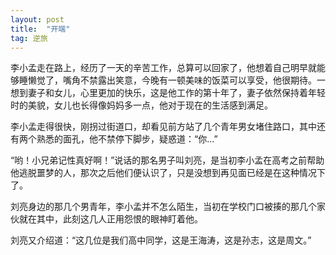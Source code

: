 ```yaml
---
layout: post
title:  "开端"
tag: 逆旅
---
```


李小孟走在路上，经历了一天的辛苦工作，总算可以回家了，他想着自己明早就能够睡懒觉了，嘴角不禁露出笑意，今晚有一顿美味的饭菜可以享受，他很期待。一想到妻子和女儿，心里更加的快乐，这是他工作的第十年了，妻子依然保持着年轻时的美貌，女儿也长得像妈妈多一点，他对于现在的生活感到满足。

李小孟走得很快，刚拐过街道口，却看见前方站了几个青年男女堵住路口，其中还有两个熟悉的面孔，他不禁停下脚步，疑惑道：“你…”

“哟！小兄弟记性真好啊！”说话的那名男子叫刘亮，是当初李小孟在高考之前帮助他逃脱噩梦的人，那次之后他们便认识了，只是没想到再见面已经是在这种情况下了。

刘亮身边的那几个男青年，李小孟并不怎么陌生，当初在学校门口被揍的那几个家伙就在其中，此刻这几人正用怨恨的眼神盯着他。

刘亮又介绍道：“这几位是我们高中同学，这是王海涛，这是孙志，这是周文。”
